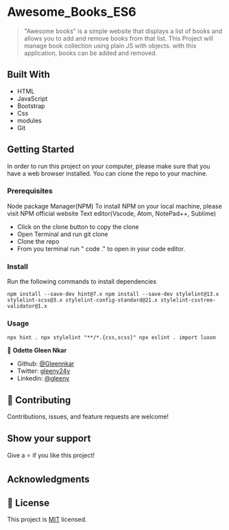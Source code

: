 # Awesome_Books_ES6


>"Awesome books" is a simple website that displays a list of books and allows you to add and remove books from that list. 
This Project will manage book collection using plain JS with objects. with this application, books can be added and removed.

## Built With

- HTML
- JavaScript
- Bootstrap
- Css
- modules
- Git


## Getting Started

In order to run this project on your computer, please make sure that you have a web browser installed. You can clone the repo to your machine.

### Prerequisites
Node package Manager(NPM)
To install NPM on your local machine, please visit NPM official website
Text editor(Vscode, Atom, NotePad++, Sublime)

- Click on the clone button to copy the clone
- Open Terminal and run git clone <copied address>
- Clone the repo
- From you terminal run " code ." to open in your code editor.

### Install
Run the following commands to install dependencies

`
npm install --save-dev hint@7.x
npm install --save-dev stylelint@13.x stylelint-scss@3.x stylelint-config-standard@21.x stylelint-csstree-validator@1.x
`
### Usage
`
npx hint .
npx stylelint "**/*.{css,scss}"
npx eslint .
import luxon
`

👤 **Odette Gleen Nkar**

- Github: [ @Gleennkar](https://github.com/Gleennkar)
- Twitter: [gleeny24y](https://twitter.com/gleeny24)
- Linkedin: [@gleeny](https://www.linkedin.com/in/gleeny-74b8bb184)

## 🤝 Contributing

Contributions, issues, and feature requests are welcome!

## Show your support

Give a ⭐️ if you like this project!

## Acknowledgments


## 📝 License

This project is [MIT](./MIT.md) licensed.